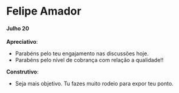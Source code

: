 # Felipe Amador

#### Julho 20

**Apreciativo**:
- Parabéns pelo teu engajamento nas discussões hoje. 
- Parabéns pelo nível de cobrança com relação a qualidade!!

**Construtivo**:
- Seja mais objetivo. Tu fazes muito rodeio para expor teu ponto.